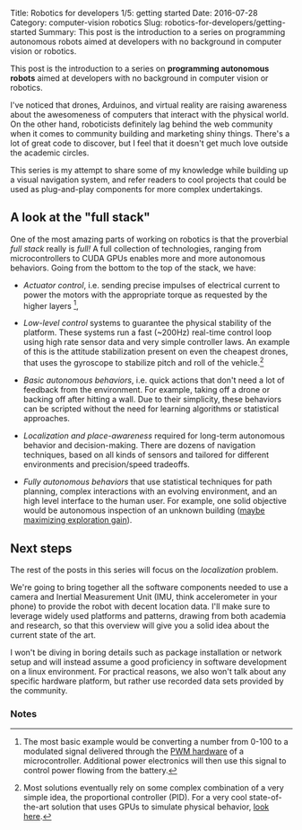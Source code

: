 Title: Robotics for developers 1/5: getting started
Date: 2016-07-28
Category: computer-vision robotics
Slug: robotics-for-developers/getting-started
Summary: This post is the introduction to a series on programming autonomous robots aimed at developers with no background in computer vision or robotics.

This post is the introduction to a series on **programming autonomous robots** aimed at developers with no background in computer vision or robotics.

I've noticed that drones, Arduinos, and virtual reality are raising awareness about the awesomeness of computers that interact with the physical world. On the other hand, roboticists definitely lag behind the web community when it comes to community building and marketing shiny things. There's a lot of great code to discover, but I feel that it doesn't get much love outside the academic circles.

This series is my attempt to share some of my knowledge while building up a visual navigation system, and refer readers to cool projects that could be used as plug-and-play components for more complex undertakings.

A look at the "full stack"
--------------------------

One of the most amazing parts of working on robotics is that the proverbial *full stack* really is *full!* A full collection of technologies, ranging from microcontrollers to CUDA GPUs enables more and more autonomous behaviors. Going from the bottom to the top of the stack, we have:

- *Actuator control*, i.e. sending precise impulses of electrical current to power the motors with the appropriate torque as requested by the higher layers [^actuator_control],

-  *Low-level control* systems to guarantee the physical stability of the platform. These systems run a fast (~200Hz) real-time control loop using high rate sensor data and very simple controller laws. An example of this is the attitude stabilization present on even the cheapest drones, that uses the gyroscope to stabilize pitch and roll of the vehicle.[^low_level_control]

- *Basic autonomous behaviors*, i.e. quick actions that don't need a lot of feedback from the environment. For example, taking off a drone or backing off after hitting a wall. Due to their simplicity, these behaviors can be scripted without the need for learning algorithms or statistical approaches.

- *Localization and place-awareness* required for long-term autonomous behavior and decision-making. There are dozens of navigation techniques, based on all kinds of sensors and tailored for different environments and precision/speed tradeoffs.

- *Fully autonomous behaviors* that use statistical techniques for path planning, complex interactions with an evolving environment, and an high level interface to the human user. For example, one solid objective would be autonomous inspection of an unknown building ([maybe maximizing exploration gain](https://github.com/ethz-asl/nbvplanner)).

## Next steps

The rest of the posts in this series will focus on the *localization* problem.

We're going to bring together all the software components needed to use a camera and Inertial Measurement Unit (IMU, think accelerometer in your phone) to provide the robot with decent location data. I'll make sure to leverage widely used platforms and patterns, drawing from both academia and research, so that this overview will give you a solid idea about the current state of the art.

I won't be diving in boring details such as package installation or network setup and will instead assume a good proficiency in software development on a linux environment. For practical reasons, we also won't talk about any specific hardware platform, but rather use recorded data sets provided by the community.

### Notes

[^actuator_control]: The most basic example would be converting a number from 0-100 to a modulated signal delivered through the [PWM hardware](https://www.arduino.cc/en/Tutorial/PWM) of a microcontroller. Additional power electronics will then use this signal to control power flowing from the battery.

[^low_level_control]: Most solutions eventually rely on some complex combination of a very simple idea, the proportional controller (PID). For a very cool state-of-the-art solution that uses GPUs to simulate physical behavior, [look here](http://spectrum.ieee.org/cars-that-think/transportation/self-driving/autonomous-mini-rally-car-teaches-itself-to-powerslide).
